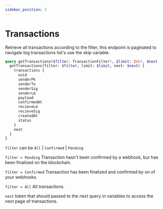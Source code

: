 ```yaml
---
sidebar_position: 3
---
```


# Transactions
Retrieve all transactions according to the filter, this endpoint is paginated to navigate big transactions list's use the skip variable.
```graphql
query getTransactions($filter: TransactionFilter!, $limit: Int!, $next: String) {
  getTransactions(filter: $filter, limit: $limit, next: $next) {
    transactions {
      uuid
      senderPk
      senderTo
      senderSig
      senderLm
      payload
      confirmedAt
      recieveLm
      recieveSig
      createdAt
      status
    }
    next
  }
}
```

`filter` can be `All` | `Confirmed` | `Pending`

`filter = Pending` Transaction hasn't been confirmed by a webhook, bur has been finalized on the blockchain.

`filter = Confirmed` Transaction has been finalized and confirmed by on of your webhooks.

`filter = All` All transactions. 

`next` token that should passed to the next query in variables to access the next page of transactions.